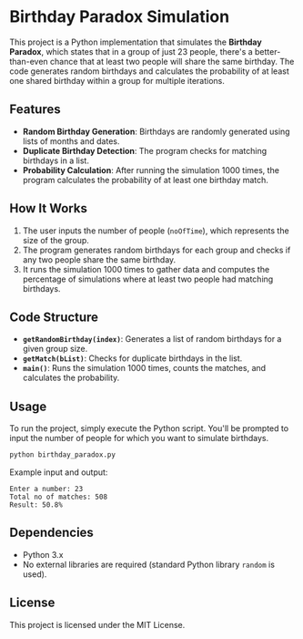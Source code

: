 # Birthday Paradox Simulation

This project is a Python implementation that simulates the **Birthday Paradox**, which states that in a group of just 23 people, there's a better-than-even chance that at least two people will share the same birthday. The code generates random birthdays and calculates the probability of at least one shared birthday within a group for multiple iterations.

## Features
- **Random Birthday Generation**: Birthdays are randomly generated using lists of months and dates.
- **Duplicate Birthday Detection**: The program checks for matching birthdays in a list.
- **Probability Calculation**: After running the simulation 1000 times, the program calculates the probability of at least one birthday match.

## How It Works
1. The user inputs the number of people (`noOfTime`), which represents the size of the group.
2. The program generates random birthdays for each group and checks if any two people share the same birthday.
3. It runs the simulation 1000 times to gather data and computes the percentage of simulations where at least two people had matching birthdays.

## Code Structure
- **`getRandomBirthday(index)`**: Generates a list of random birthdays for a given group size.
- **`getMatch(bList)`**: Checks for duplicate birthdays in the list.
- **`main()`**: Runs the simulation 1000 times, counts the matches, and calculates the probability.

## Usage
To run the project, simply execute the Python script. You'll be prompted to input the number of people for which you want to simulate birthdays.

```bash
python birthday_paradox.py
```

Example input and output:
```
Enter a number: 23
Total no of matches: 508
Result: 50.8%
```

## Dependencies
- Python 3.x
- No external libraries are required (standard Python library `random` is used).

## License
This project is licensed under the MIT License.
